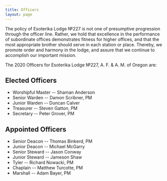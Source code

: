 ```yaml
---
title: Officers
layout: page
---
```


The policy of Esoterika Lodge №227 is not one of presumptive
progression through the officer line. Rather, we hold that excellence
in the performance of subordinate offices demonstrates fitness for
higher offices, and that the most appropriate brother should serve in
each station or place. Thereby, we promote order and harmony in the
lodge, and assure that we continue to accomplish our important
mission.

The 2020 Officers for Esoterika Lodge №227, A. F. & A. M. of Oregon are:

## Elected Officers

- Worshipful Master -- Shaman Anderson
- Senior Warden -- Damon Scribner, PM
- Junior Warden -- Duncan Calver
- Treasurer -- Steven Gatton, PM
- Secretary -- Peter Grover, PM

## Appointed Officers
-    Senior Deacon -- Thomas Binkerd, PM
-    Junior Deacon -- Michael McGarry
-    Senior Steward -- Jason Conway
-    Junior Steward -- Jameson Shaw
-    Tyler -- Richard Nowacki, PM
-    Chaplain -- Matthew Turcotte, PM
-    Marshall -- Adam Bayer, PM
